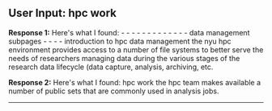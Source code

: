## User Input: hpc work
**Response 1:** Here's what I found: - - - - - - - - - - - - - data management subpages - - - - introduction to hpc data management the nyu hpc environment provides access to a number of file systems to better serve the needs of researchers managing data during the various stages of the research data lifecycle (data capture, analysis, archiving, etc.

**Response 2:** Here's what I found: hpc work the hpc team makes available a number of public sets that are commonly used in analysis jobs.


---

